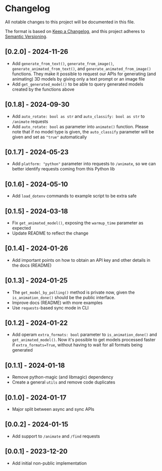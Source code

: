 # Changelog

All notable changes to this project will be documented in this file.

The format is based on [Keep a Changelog](https://keepachangelog.com/en/1.0.0/),
and this project adheres to [Semantic Versioning](https://semver.org/spec/v2.0.0.html).

## [0.2.0] - 2024-11-26

- Add `generate_from_text()`, `generate_from_image()`, `generate_animated_from_text()`,
  and `generate_animated_from_image()` functions. They make it possible to request
  our APIs for generating (and animating) 3D models by giving only a text prompt or
  an image file
- Add `get_generated_model()` to be able to query generated models created by the
  functions above

## [0.1.8] - 2024-09-30

- Add `auto_rotate: bool as str` and `auto_classify: bool as str` to `/animate`
  requests
- Add `auto_rotate: bool` as parameter into `animate()` function. Please note
  that if no model type is given, the `auto_classify` parameter will be given
  and set as `"true"` automatically

## [0.1.7] - 2024-05-23

- Add `platform: "python"` parameter into requests to `/animate`, so we can
  better identify requests coming from this Python lib

## [0.1.6] - 2024-05-10

- Add `load_dotenv` commands to example script to be extra safe

## [0.1.5] - 2024-03-18

- Fix `get_animated_model()`, exposing the `warmup_time` parameter as
  expected
- Update README to reflect the change

## [0.1.4] - 2024-01-26

- Add important points on how to obtain an API key and other details in the
  docs (README)

## [0.1.3] - 2024-01-25

- The `get_model_by_polling()` method is private now, given the
  `is_animation_done()` should be the public interface.
- Improve docs (README) with more examples
- Use `requests`-based sync mode in CLI

## [0.1.2] - 2024-01-22

- Add operam `extra_formats: bool` parameter to `is_animation_done()` and
  `get_animated_model()`. Now it's possible to get models processed faster
  if `extra_formats=True`, without having to wait for all formats being
  generated

## [0.1.1] - 2024-01-18

- Remove python-magic (and libmagic) dependency
- Create a general `utils` and remove code duplicates

## [0.1.0] - 2024-01-17

- Major split between async and sync APIs

## [0.0.2] - 2024-01-15

- Add support to `/animate` and `/find` requests

## [0.0.1] - 2023-12-20

- Add initial non-public implementation
